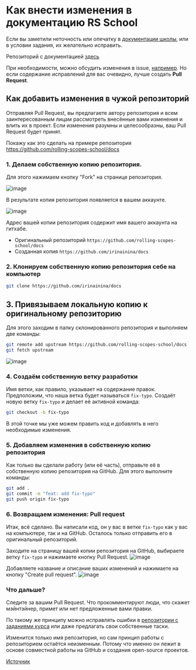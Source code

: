 # Как внести изменения в документацию RS School

Если вы заметили неточность или опечатку в [документации школы](https://docs.rs.school/#/), или в условии задания, их желательно исправить.

Репозиторий с документацией [здесь](https://github.com/rolling-scopes-school/docs)

При необходимости, можно обсудить изменения в issue, [например](https://github.com/rolling-scopes-school/docs/issues/33).
Но если содержание исправлений для вас очевидно, лучше создать **Pull Request**.

## Как добавить изменения в чужой репозиторий

Отправляя Pull Request, вы предлагаете автору репозитория и всем заинтересованным лицам рассмотреть внесённые вами изменения и влить их в проект. Если изменения разумны и целесообразны, ваш Pull Request будет принят.

Покажу как это сделать на примере репозитория https://github.com/rolling-scopes-school/docs

### 1. Делаем собственную копию репозитория.

Для этого нажимаем кнопку "Fork" на странице репозитория.

![image](images/fix-typo1.png)

В результате копия репозитория появляется в вашем аккаунте.

![image](images/fix-typo2.png)

Адрес вашей копии репозитория содержит имя вашего аккаунта на гитхабе.

- Оригинальный репозиторий `https://github.com/rolling-scopes-school/docs`
- Созданная копия `https://github.com/irinainina/docs`

### 2. Клонируем собственную копию репозитория себе на компьютер

```sh
git clone https://github.com/irinainina/docs
```

## 3. Привязываем локальную копию к оригинальному репозиторию

Для этого заходим в папку склонированного репозитория и выполняем две команды:

```sh
git remote add upstream https://github.com/rolling-scopes-school/docs
git fetch upstream
```

![image](images/fix-typo3.png)

### 4. Создаём собственную ветку разработки

Имя ветки, как правило, указывает на содержание правок. Предположим, что наша ветка будет называться `fix-typo`. Создаёт новую ветку `fix-typo` и делает её активной команда:

```sh
git checkout -b fix-typo
```

В этой точке мы уже можем править код и добавлять в него необходимые изменения.

### 5. Добавляем изменения в собственную копию репозитория

Как только вы сделали работу (или её часть), отправьте её в собственную копию репозитория на GitHub.
Для этого выполните команды:

```sh
git add .
git commit -m "feat: add fix-typo"
git push origin fix-typo
```

### 6. Возвращаем изменения: Pull request

Итак, всё сделано. Вы написали код, он у вас в ветке `fix-typo` как у вас на компьютере, так и на GitHub. Осталось только отправить его в оригинальный репозиторий.

Заходите на страницу вашей копии репозитория на GitHub, выбираете ветку `fix-typo` и нажимаете кнопку Pull Request.
![image](images/fix-typo4.png)

Добавляете название и описание ваших изменений и нажимаете на кнопку "Create pull request".
![image](images/fix-typo5.png)

### Что дальше?

Следите за вашим Pull Request. Что прокомментируют люди, что скажет мэйнтэйнер, примет или нет предложенные вами правки.

По такому же принципу можно исправлять ошибки в [репозитории с заданиями курса](https://github.com/rolling-scopes-school/tasks) или даже предлагать свои собственные таски.

Изменится только имя репозитория, но сам принцип работы с репозиторием остаётся неизменным. Потому что именно он лежит в основе совместной работы на GitHub и создания open-source проектов.

[Источник](https://habr.com/ru/post/125999/)
